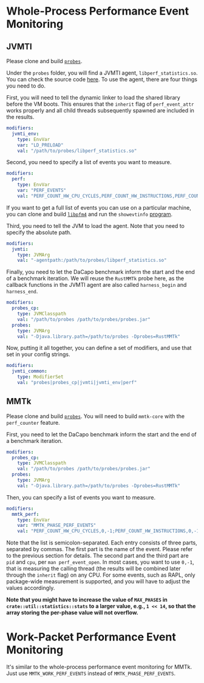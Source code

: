 # Whole-Process Performance Event Monitoring
## JVMTI
Please clone and build [`probes`](../quickstart.md#prepare-probes).

Under the `probes` folder, you will find a JVMTI agent, `libperf_statistics.so`.
You can check the source code [here](https://github.com/anupli/probes/blob/master/native/jvmti_agents/perf_statistics.c).
To use the agent, there are four things you need to do.

First, you will need to tell the dynamic linker to load the shared library before the VM boots.
This ensures that the `inherit` flag of `perf_event_attr` works properly and all child threads subsequently spawned are included in the results.
```yaml
modifiers:
  jvmti_env:
    type: EnvVar
    var: "LD_PRELOAD"
    val: "/path/to/probes/libperf_statistics.so"
```

Second, you need to specify a list of events you want to measure.
```yaml
modifiers:
  perf:
    type: EnvVar
    var: "PERF_EVENTS"
    val: "PERF_COUNT_HW_CPU_CYCLES,PERF_COUNT_HW_INSTRUCTIONS,PERF_COUNT_HW_CACHE_LL:MISS,PERF_COUNT_HW_CACHE_L1D:MISS,PERF_COUNT_HW_CACHE_DTLB:MISS"
```
If you want to get a full list of events you can use on a particular machine, you can clone and build [`libpfm4`](https://sourceforge.net/p/perfmon2/libpfm4/ci/master/tree/) and run the `showevtinfo` [program](https://sourceforge.net/p/perfmon2/libpfm4/ci/master/tree/examples/showevtinfo.c).

Third, you need to tell the JVM to load the agent.
Note that you need to specify the absolute path.
```yaml
modifiers:
  jvmti:
    type: JVMArg
    val: "-agentpath:/path/to/probes/libperf_statistics.so"
```

Finally, you need to let the DaCapo benchmark inform the start and the end of a benchmark iteration.
We will reuse the `RustMMTk` probe here, as the callback functions in the JVMTI agent are also called `harness_begin` and `harness_end`.
```yaml
modifiers:
  probes_cp:
    type: JVMClasspath
    val: "/path/to/probes /path/to/probes/probes.jar"
  probes:
    type: JVMArg
    val: "-Djava.library.path=/path/to/probes -Dprobes=RustMMTk"
```

Now, putting it all together, you can define a set of modifiers, and use that set in your config strings.
```yaml
modifiers:
  jvmti_common:
    type: ModifierSet
    val: "probes|probes_cp|jvmti|jvmti_env|perf"
```

## MMTk
Please clone and build [`probes`](../quickstart.md#prepare-probes).
You will need to build `mmtk-core` with the `perf_counter` feature.

First, you need to let the DaCapo benchmark inform the start and the end of a benchmark iteration.
```yaml
modifiers:
  probes_cp:
    type: JVMClasspath
    val: "/path/to/probes /path/to/probes/probes.jar"
  probes:
    type: JVMArg
    val: "-Djava.library.path=/path/to/probes -Dprobes=RustMMTk"
```

Then, you can specify a list of events you want to measure.
```yaml
modifiers:
  mmtk_perf:
    type: EnvVar
    var: "MMTK_PHASE_PERF_EVENTS"
    val: "PERF_COUNT_HW_CPU_CYCLES,0,-1;PERF_COUNT_HW_INSTRUCTIONS,0,-1;PERF_COUNT_HW_CACHE_LL:MISS,0,-1;PERF_COUNT_HW_CACHE_L1D:MISS,0,-1;PERF_COUNT_HW_CACHE_DTLB:MISS,0,-1"
```
Note that the list is semicolon-separated.
Each entry consists of three parts, separated by commas.
The first part is the name of the event.
Please refer to the previous section for details.
The second part and the third part are `pid` and `cpu`, per `man perf_event_open`.
In most cases, you want to use `0,-1`, that is measuring the calling thread (the results will be combined later through the `inherit` flag) on any CPU.
For some events, such as RAPL, only package-wide measurement is supported, and you will have to adjust the values accordingly.

**Note that you might have to increase the value of `MAX_PHASES` in `crate::util::statistics::stats` to a larger value, e.g., `1 << 14`, so that the array storing the per-phase value will not overflow.**

# Work-Packet Performance Event Monitoring
It's similar to the whole-process performance event monitoring for MMTk.
Just use `MMTK_WORK_PERF_EVENTS` instead of `MMTK_PHASE_PERF_EVENTS`.

